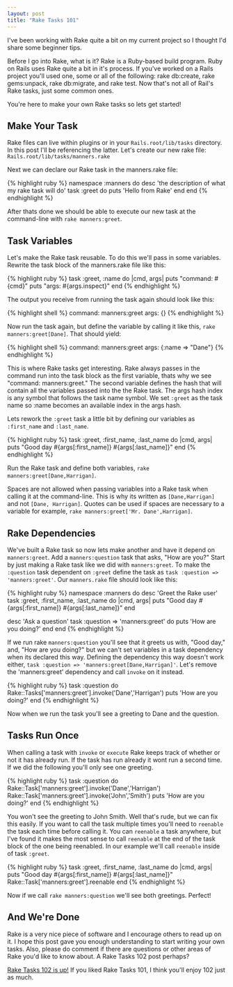 ```yaml
---
layout: post
title: "Rake Tasks 101"
---
```


I've been working with Rake quite a bit on my current project so I
thought I'd share some beginner tips.

Before I go into Rake, what is it? Rake is a Ruby-based build program.
Ruby on Rails uses Rake quite a bit in it's process. If you've worked on
a Rails project you'll used one, some or all of the following: rake
db:create, rake gems:unpack, rake db:migrate, and  rake test. Now that's
not all of Rail's Rake tasks, just some common ones.

You're here to make your own Rake tasks so lets get started!

<!-- more -->

## Make Your Task

Rake files can live within plugins or in your `Rails.root/lib/tasks`
directory. In this post I'll be referencing the latter. Let's create our
new rake file: `Rails.root/lib/tasks/manners.rake`

Next we can declare our Rake task in the manners.rake file:

{% highlight ruby %}
namespace :manners do
  desc 'the description of what my rake task will do'
  task :greet do
    puts 'Hello from Rake'
  end
end
{% endhighlight %}

After thats done we should be able to execute our new task at the
command-line with `rake manners:greet`.

## Task Variables

Let's make the Rake task reusable. To do this we'll pass in some
variables. Rewrite the task block of the manners.rake file like this:

{% highlight ruby %}
task :greet, :name do |cmd, args|
  puts "command: #{cmd}"
  puts "args: #{args.inspect}"
end
{% endhighlight %}

The output you receive from running the task again should look like
this:

{% highlight shell %}
command: manners:greet
args: {}
{% endhighlight %}

Now run the task again, but define the variable by calling it like this,
`rake manners:greet[Dane]`. That should yield:

{% highlight shell %}
command: manners:greet
args: {:name => "Dane"}
{% endhighlight %}

This is where Rake tasks get interesting. Rake always passes in the
command run into the task block as the first variable, thats why we see
"command: manners:greet."  The second variable defines the hash that
will contain all the variables passed into the the Rake task. The args
hash index is any symbol that follows the task name symbol. We set
`:greet` as the task name so :name becomes an available index in the args
hash.

Lets rework the `:greet` task a little bit by defining our variables as
`:first_name` and `:last_name`.

{% highlight ruby %}
task :greet, :first_name, :last_name do |cmd, args|
  puts "Good day #{args[:first_name]} #{args[:last_name]}"
end
{% endhighlight %}

Run the Rake task and define both variables, `rake
manners:greet[Dane,Harrigan]`.

Spaces are not allowed when passing variables into a Rake task when
calling it at the command-line. This is why its written as
`[Dane,Harrigan]` and not `[Dane, Harrigan]`. Quotes can be used if
spaces are necessary to a variable for example, `rake manners:greet['Mr.
Dane',Harrigan]`.

## Rake Dependencies

We've built a Rake task so now lets make another and have it depend on
`manners:greet`. Add a `manners:question` task that asks, "How are you?"
Start by just making a Rake task like we did with `manners:greet`. To
make the `:question` task dependent on `:greet` define the task as `task
:question => 'manners:greet'`. Our `manners.rake` file should look like
this:

{% highlight ruby %}
namespace :manners do
  desc 'Greet the Rake user'
  task :greet, :first_name, :last_name do |cmd, args|
    puts "Good day #{args[:first_name]} #{args[:last_name]}"
  end

  desc 'Ask a question'
  task :question => 'manners:greet' do
    puts 'How are you doing?'
  end
end
{% endhighlight %}

If we run rake `manners:question` you'll see that it greets us with,
"Good day," and, "How are you doing?" but we can't set variables in a
task dependency when its declared this way. Defining the dependency this
way doesn't work either, `task :question =>
'manners:greet[Dane,Harrigan]'`. Let's remove the 'manners:greet'
dependency and call `invoke` on it instead.

{% highlight ruby %}
task :question do
  Rake::Tasks['manners:greet'].invoke('Dane','Harrigan')
  puts 'How are you doing?'
end
{% endhighlight %}

Now when we run the task you'll see a greeting to Dane and the question.

## Tasks Run Once

When calling a task with `invoke` or `execute` Rake keeps track of
whether or not it has already run. If the task has run already it wont
run a second time. If we did the following you'll only see one greeting.

{% highlight ruby %}
task :question do
  Rake::Task['manners:greet'].invoke('Dane','Harrigan')
  Rake::Task['manners:greet'].invoke('John','Smith')
  puts 'How are you doing?'
end
{% endhighlight %}

You won't see the greeting to John Smith. Well that's rude, but we can
fix this easily. If you want to call the task multiple times you'll need
to `reenable` the task each time before calling it. You can `reenable` a
task anywhere, but I've found it makes the most sense to call `reenable`
at the end of the task block of the one being reenabled. In our example
we'll call `reenable` inside of task `:greet`.

{% highlight ruby %}
task :greet, :first_name, :last_name do |cmd, args|
  puts "Good day #{args[:first_name]} #{args[:last_name]}"
  Rake::Task['manners:greet'].reenable
end
{% endhighlight %}

Now if we call `rake manners:question` we'll see both greetings.
Perfect!

## And We're Done

Rake is a very nice piece of software and I encourage others to read up
on it. I hope this  post gave you enough understanding to start writing
your own tasks. Also, please do comment if there are questions or other
areas of Rake you'd like to know about. A Rake Tasks 102 post perhaps?

[Rake Tasks 102 is up!][1] If
you liked Rake Tasks 101, I think you'll enjoy 102 just as much.

[1]: /2010/06/rake-tasks-102

